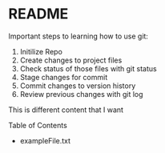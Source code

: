 # README #

Important steps to learning how to use git: 

1. Initilize Repo 
2. Create changes to project files 
3. Check status of those files with git status 
4. Stage changes for commit 
5. Commit changes to version history 
6. Review previous changes with git log

This is different content that I want

Table of Contents
- exampleFile.txt
